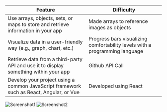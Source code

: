 | Feature                                                                                     | Difficulty |
| ------------------------------------------------------------------------------------------- | ---------- |
| Use arrays, objects, sets, or maps to store and retrieve information in your app            | Made arrays to reference images as objects        |
| Visualize data in a user-friendly way (e.g., graph, chart, etc.)                            | Progress bars visualizing comfortability levels with a programming language       |
| Retrieve data from a third-party API and use it to display something within your app         | Github API Call |
| Develop your project using a common JavaScript framework such as React, Angular, or Vue    | Developed using React |



![Screenshot1](./codeky2/src/Photos/screenshot1.png)
![Screenshot2](./codeky2/src/Photos/screenshot2.png)

